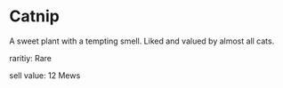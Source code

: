 # Catnip

A sweet plant with a tempting smell. Liked and valued by almost all cats.

raritiy: Rare

sell value: 12 Mews
